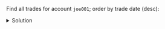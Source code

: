 Find all trades for account `joe001`; order by trade date (desc):

<details>
  <summary>Solution</summary>

```sql
SELECT account, 
       TODATE(DATEOF(trade_id)) AS date, 
       trade_id, type, symbol,
       shares, price, amount 
FROM trades_by_a_d
WHERE account = 'joe001';
```{{execute}}

</details>

